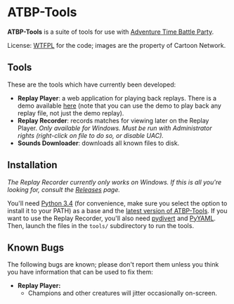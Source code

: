 ATBP-Tools
==========

**ATBP-Tools** is a suite of tools for use with [Adventure Time Battle Party](http://www.cartoonnetwork.com/games/adventuretime/adventure-time-battle-party/).

License: [WTFPL](http://www.wtfpl.net/) for the code; images are the property of Cartoon Network.

Tools
-----

These are the tools which have currently been developed:

* **Replay Player**: a web application for playing back replays. There is a demo available [here](http://lyros.net/atbp/replay_player_demo2/) (note that you can use the demo to play back any replay file, not just the demo replay).
* **Replay Recorder**: records matches for viewing later on the Replay Player. *Only available for Windows. Must be run with Administrator rights (right-click on file to do so, or disable UAC).*
* **Sounds Downloader**: downloads all known files to disk.

Installation
------------

*The Replay Recorder currently only works on Windows. If this is all you're looking for, consult the [Releases](https://github.com/Lyrositor/ATBP-Tools/releases) page.*

You'll need [Python 3.4](https://www.python.org/) (for convenience, make sure you select the option to install it to your PATH) as a base and the [latest version of ATBP-Tools](https://github.com/Lyrositor/ATBP-Tools/archive/master.zip). If you want to use the Replay Recorder, you'll also need [pydivert](https://github.com/ffalcinelli/pydivert) and [PyYAML](http://pyyaml.org/wiki/PyYAML). Then, launch the files in the `tools/` subdirectory to run the tools.

Known Bugs
----------

The following bugs are known; please don't report them unless you think you have information that can be used to fix them:

* **Replay Player:**
    * Champions and other creatures will jitter occasionally on-screen.